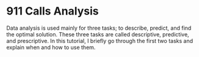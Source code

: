 # 911 Calls Analysis
Data analysis is used mainly for three tasks; to describe, predict, and find the optimal solution. These three tasks are called descriptive, predictive, and prescriptive. In this tutorial, I briefly go through the first two tasks and explain when and how to use them.
